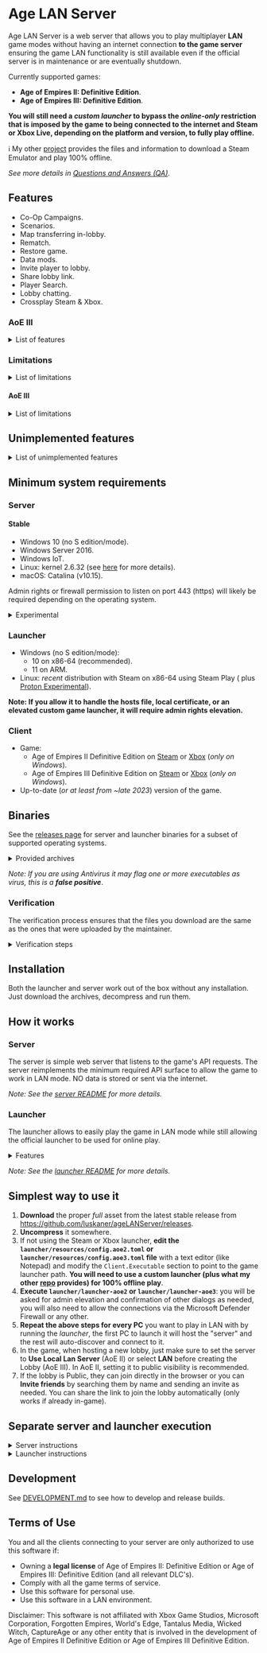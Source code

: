 # Age LAN Server

Age LAN Server is a web server that allows you to play multiplayer **LAN** game modes without having an internet
connection **to the game server**  ensuring the game LAN functionality is still available even if the official
server
is in maintenance or are eventually shutdown.

Currently supported games:

* **Age of Empires II: Definitive Edition**.
* **Age of Empires III: Definitive Edition**.

**You will still need a *custom launcher* to bypass the *online-only* restriction that is imposed by the game to being
connected to
the internet and Steam or Xbox Live, depending on the platform and version, to fully play offline.**

ℹ️ My other [project](https://github.com/luskaner/ageLANServerLauncherCompanion) provides the files and information
to download a Steam Emulator and play 100% offline.

*See more details
in [Questions and Answers (QA)](https://github.com/luskaner/ageLANServer/wiki/Questions-and-Answers-(QA))*.

## Features

- Co-Op Campaigns.
- Scenarios.
- Map transferring in-lobby.
- Rematch.
- Restore game.
- Data mods.
- Invite player to lobby.
- Share lobby link.
- Player Search.
- Lobby chatting.
- Crossplay Steam & Xbox.

### AoE III

<details>
<summary>List of features</summary>

- Channels.
- Whispering.

</details>

### Limitations

<details>
<summary>List of limitations</summary>

- Joining a game lobby from a link only works if the game is already running.
- Steam Workshop integration only works if using the official launcher.
- Lobbies can only be created in *LAN mode* which has its own limitations:
    - No Quick play.
    - No Ranked.
    - No Spectate.
- Xbox and Steam friend integration.

</details>

#### AoE III

<details>
<summary>List of limitations</summary>

- Friend list will instead show all online users as if they were friends.

</details>

## Unimplemented features

<details>
<summary>List of unimplemented features</summary>

- Achievements: only the official server should be able to. Meeting the requirements of an achievement during a
  match might cause issues (see [Troubleshooting](https://github.com/luskaner/ageLANServer/wiki/Troubleshooting)
  for more details).
- Changing player profile icon: the default will always be used.
- Leaderboards: will appear empty.
- Player stats: will appear empty.
- Clans: all players are without clans. Browsing clan will appear empty and creating one will always result in
  error.
- Lobby ban player: will appear like it works but doesn't.
- Report/Block player: will appear like it works but doesn't.

</details>

## Minimum system requirements

### Server

#### Stable

- Windows 10 (no S edition/mode).
- Windows Server 2016.
- Windows IoT.
- Linux: kernel 2.6.32 (see [here](https://go.dev/wiki/Linux) for more details).
- macOS: Catalina (v10.15).

Admin rights or firewall permission to listen on port 443 (https) will likely be required depending on the operating
system.

<details>
<summary>Experimental</summary>

- BSD-based (OpenBSD, DragonFly BSD, FreeBSD and NetBSD).
- Solaris-based (Solaris and Illumos).
- AIX.

Note: For the full list see [minimum requirements for Go](https://go.dev/wiki/MinimumRequirements) 1.22.

</details>

### Launcher

- Windows (no S edition/mode):
    - 10 on x86-64 (recommended).
    - 11 on ARM.
- Linux: *recent* distribution with Steam on x86-64 using Steam Play (
  plus [Proton Experimental](https://github.com/ValveSoftware/Proton/wiki/Requirements)).

**Note: If you allow it to handle the hosts file, local certificate, or an elevated custom game launcher, it will
require admin rights elevation.**

### Client

- Game:
    - Age of Empires II Definitive Edition
      on [Steam](https://store.steampowered.com/app/813780/Age_of_Empires_II_Definitive_Edition)
      or [Xbox](https://www.xbox.com/games/store/age-of-empires-ii-definitive-edition/9N42SSSX2MTG/0010) (*only on
      Windows*).
    - Age of Empires III Definitive Edition
      on [Steam](https://store.steampowered.com/app/933110/Age_of_Empires_III_Definitive_Edition)
      or [Xbox](https://www.xbox.com/games/store/age-of-empires-iii-definitive-edition/9n1hf804qxn4) (*only on
      Windows*).
- Up-to-date (*or at least from ~late 2023*) version of the game.

## Binaries

See the [releases page](https://github.com/luskaner/ageLANServer/releases) for server and launcher binaries for a
subset of
supported operating systems.
<details>
    <summary>Provided archives</summary>

* Full:
    * Windows:
        * **10 on x86-64**: ageLANServer_full_*A.B.C*_win_x86-64.zip
        * **11 on ARM**: ageLANServer_full_*A.B.C*_win_arm64.tar.xz
    * Linux:
        * **x86-64**: ageLANServer_full_*A.B.C*_linux_x86-64.tar.xz
        * **ARM64**: ageLANServer_full_*A.B.C*_linux_arm64.tar.xz
* Launcher:
    * Windows:
        * **10 on x86-64**: ageLANServer_launcher_*A.B.C*_win_x86-64.zip
        * **11 on ARM**: ageLANServer_launcher_*A.B.C*_win_arm64.tar.xz
    * Linux:
        * **x86-64**: ageLANServer_launcher_*A.B.C*_linux_x86-64.tar.xz
        * **ARM64**: ageLANServer_launcher_*A.B.C*_linux_arm64.tar.xz
* Server:
    * Windows:
        * **10, Server 2025 or IoT on ARM64**: ageLANServer_server_*A.B.C*_win_arm64.zip
        * **10 IoT on ARM32**: ageLANServer_server_*A.B.C*_win_arm32.zip
        * **10, Server 2016 or IoT on x86-64**: ageLANServer_server_*A.B.C*_win_x86-64.zip
        * **10 or 10 IoT on x86-32**: ageLANServer_server_*A.B.C*_win_x86-32.zip
    * Linux:
        * Kernel 3.1 on **ARM64**: ageLANServer_server_*A.B.C*_linux_arm64.tar.xz
        * Kernel 2.6.23 on **ARM32**:
            * ARMv5 (armel): ageLANServer_server_*A.B.C*_linux_arm-5.tar.gz
            * ARMv6 (sometimes called armhf): ageLANServer_server_*A.B.C*_linux_arm-6.tar.gz
        * Kernel 2.6.23 on **x86-64**: ageLANServer_server_*A.B.C*_linux_x86-64.tar.gz
        * Kernel 2.6.23 on **x86-32**: ageLANServer_server_*A.B.C*_linux_x86-32.tar.gz
    * macOS - Catalina (v10.15): ageLANServer_server_*A.B.C*_mac.tar.gz

</details>

*Note: If you are using Antivirus it may flag one or more executables as virus, this is a **false positive***.

### Verification

The verification process ensures that the files you download are the same as the ones that were uploaded by the
maintainer.

<details>
    <summary>Verification steps</summary>

1. Check the release tag is verified with the committer's signature key (*as all commits must be*).
2. Download the ```..._checksums.txt``` and ```..._checksums.txt.sig``` files.
3. Import the [release public key](release_public.key) and import it to your keyring if you haven't already.
4. Verify the ```..._checksums.txt``` file with the ```..._checksums.txt.sig``` file.
5. Verify the SHA-256 checksum list inside ```..._checksums.txt``` with the downloaded archives.

Exceptions on tag/commit signature:

* Tags:
    * *v1.2.0-rc.5*: mantainer error.
* Commits:
    * *631cfa1* through *9eb66cf* (*both included*): rebase and merge PR issue.
    * *55697d4*: rebase of dependabot.

</details>

## Installation

Both the launcher and server work out of the box without any installation. Just download the archives,
decompress and run them.

## How it works

### Server

The server is simple web server that listens to the game's API requests. The server reimplements
the minimum required API surface to allow the game to work in LAN mode. NO data is stored or sent via the internet.

*Note: See the [server README](server/README.md) for more details.*

### Launcher

The launcher allows to easily play the game in LAN mode while still allowing the official launcher to be used for online
play.

<details>
    <summary>Features</summary>

- Automatically start/stop the server or connect to an existing one automatically.
- (Optional) Use an isolated metadata and profile directories to avoid potential issues with the official game.
- (Optional) Modify the hosts file to
    - Redirect the game's API requests to the LAN server.
    - Redirect the game CDN so it does not detect the official game status.
- (Optional) Install a self-signed certificate to allow the game to connect to the LAN server.
- Automatically find and start the game.

Afterwards, it reverses any changes to allow the official launcher to connect to the official servers.
</details>

*Note: See the [launcher README](launcher/README.md) for more details.*

## Simplest way to use it

1. **Download** the proper *full* asset from the latest
   stable release from https://github.com/luskaner/ageLANServer/releases.
2. **Uncompress** it somewhere.
3. If not using the Steam or Xbox launcher, **edit the `launcher/resources/config.aoe2.toml`
   or `launcher/resources/config.aoe3.toml`
   file** with a text editor (like Notepad)
   and modify
   the `Client.Executable` section to point to the game launcher path.
   **You will need to use a custom launcher (plus what my
   other [repo](https://github.com/luskaner/ageLANServerLauncherCompanion) provides) for 100% offline play**.
4. **Execute `launcher/launcher-aoe2` or `launcher/launcher-aoe3`**: you will be asked for admin elevation and
   confirmation of other dialogs as
   needed, you
   will also need to allow the connections via the Microsoft Defender Firewall or any other.
5. **Repeat the above steps for every PC** you want to play in LAN with by running the *launcher*, the first PC to
   launch
   it will host the "server" and the rest will auto-discover and connect to it.
6. In the game, when hosting a new lobby, just make sure to set the server to **Use Local Lan Server** (AoE II) or
   select **LAN** before creating the Lobby (AoE III). In AoE II, setting it to
   public
   visibility is recommended.
7. If the lobby is Public, they can join directly in the browser or you can **Invite friends** by searching them by name
   and sending an invite as needed. You can share the link to join the lobby automatically (only works if already
   in-game).

## Separate server and launcher execution

<details>
    <summary>Server instructions</summary>

1. **Download** the proper *server* asset from latest stable release
   from https://github.com/luskaner/ageLANServer/releases.
2. **Generate the certificate** by simply executing `bin/genCert`.
3. If needed **edit the [config](server/resources/config/config.toml) file**.
4. **Run** the `server` binary for all games or the `server-` game-specific script.

</details>

<details>
    <summary>Launcher instructions</summary>

1. **Download** the proper *launcher* asset from latest stable release
   from https://github.com/luskaner/ageLANServer/releases.
3. If needed **edit the `launcher/resources/config.aoe2.toml` or `launcher/resources/config.aoe3.toml` file**. You will
   need to edit the
   `Client.Executable` section to point to the game launcher path if using a custom launcher which you will need to use
   a custom launcher for 100% offline play.
4. **Run** the `launcher-aoe2` or `launcher-aoe3` Shell script.

*Note: If you have any issues run the `cleanup-aoe2` or `cleanup-aoe3` Shell script.*

</details>

## Development

See [DEVELOPMENT.md](DEVELOPMENT.md) to see how to develop and release builds.

## Terms of Use

You and all the clients connecting to your server are only authorized to use this software if:

- Owning a **legal license** of Age of Empires II: Definitive Edition or Age of Empires III: Definitive Edition (and all
  relevant DLC's).
- Comply with all the game terms of service.
- Use this software for personal use.
- Use this software in a LAN environment.

Disclaimer: This software is not affiliated with Xbox Game Studios, Microsoft Corporation, Forgotten Empires,
World's Edge, Tantalus Media, Wicked Witch, CaptureAge or any other entity that is involved in the development of
Age of Empires II Definitive
Edition or
Age of Empires III Definitive Edition.
